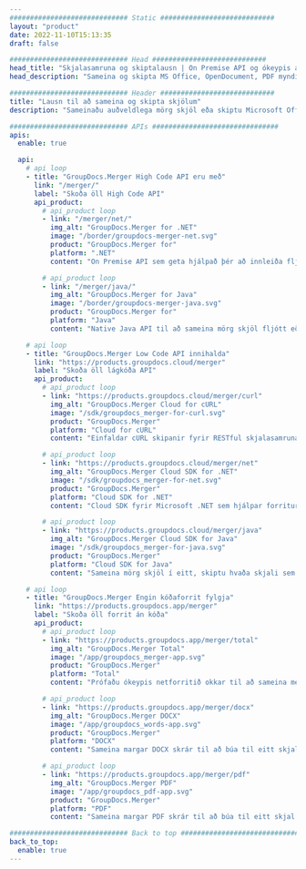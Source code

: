 ```yaml
---
############################# Static ############################
layout: "product"
date: 2022-11-10T15:13:35
draft: false

############################# Head ############################
head_title: "Skjalasamruna og skiptalausn | On Premise API og ókeypis app"
head_description: "Sameina og skipta MS Office, OpenDocument, PDF myndir og önnur skráarsnið með því að nota On Premise lausn eða nota Online Document Merger & Splitter appið."

############################# Header ############################
title: "Lausn til að sameina og skipta skjölum"
description: "Sameinaðu auðveldlega mörg skjöl eða skiptu Microsoft Office, OpenOffice, PDF og öðrum skjölum í síður."

############################# APIs ###############################
apis:
  enable: true

  api:
    # api loop
    - title: "GroupDocs.Merger High Code API eru með"
      link: "/merger/"
      label: "Skoða öll High Code API"
      api_product:
        # api_product loop
        - link: "/merger/net/"
          img_alt: "GroupDocs.Merger for .NET"
          image: "/border/groupdocs-merger-net.svg"
          product: "GroupDocs.Merger for"
          platform: ".NET"
          content: "On Premise API sem geta hjálpað þér að innleiða fljótlega skiptingu og sameiningu fyrir mörg skjöl í .NET forritunum þínum."

        # api_product loop
        - link: "/merger/java/"
          img_alt: "GroupDocs.Merger for Java"
          image: "/border/groupdocs-merger-java.svg"
          product: "GroupDocs.Merger for"
          platform: "Java"
          content: "Native Java API til að sameina mörg skjöl fljótt eða skipta hvaða skjölum sem er í síður innan Java byggðra forrita."

    # api loop
    - title: "GroupDocs.Merger Low Code API innihalda"
      link: "https://products.groupdocs.cloud/merger"
      label: "Skoða öll lágkóða API"
      api_product:
        # api_product loop
        - link: "https://products.groupdocs.cloud/merger/curl"
          img_alt: "GroupDocs.Merger Cloud for cURL"
          image: "/sdk/groupdocs_merger-for-curl.svg"
          product: "GroupDocs.Merger"
          platform: "Cloud for cURL"
          content: "Einfaldar cURL skipanir fyrir RESTful skjalasamruna Cloud API til að sameina og skipta skjölum yfir fjölbreytt úrval af stuttum vinsælum skjalasniðum."

        # api_product loop
        - link: "https://products.groupdocs.cloud/merger/net"
          img_alt: "GroupDocs.Merger Cloud SDK for .NET"
          image: "/sdk/groupdocs_merger-for-net.svg"
          product: "GroupDocs.Merger"
          platform: "Cloud SDK for .NET"
          content: "Cloud SDK fyrir Microsoft .NET sem hjálpar forriturum að innleiða fljótlega sameiningu og skiptingu fyrir mörg skjöl með í .NET byggðum forritum sínum."

        # api_product loop
        - link: "https://products.groupdocs.cloud/merger/java"
          img_alt: "GroupDocs.Merger Cloud SDK for Java"
          image: "/sdk/groupdocs_merger-for-java.svg"
          product: "GroupDocs.Merger"
          platform: "Cloud SDK for Java"
          content: "Sameina mörg skjöl í eitt, skiptu hvaða skjali sem er í mörg, endurraðaðu, skiptu út eða breyttu síðustefnu í Java forritunum þínum."

    # api loop
    - title: "GroupDocs.Merger Engin kóðaforrit fylgja"
      link: "https://products.groupdocs.app/merger"
      label: "Skoða öll forrit án kóða"
      api_product:
        # api_product loop
        - link: "https://products.groupdocs.app/merger/total"
          img_alt: "GroupDocs.Merger Total"
          image: "/app/groupdocs_merger-app.svg"
          product: "GroupDocs.Merger"
          platform: "Total"
          content: "Prófaðu ókeypis netforritið okkar til að sameina meira en 30 tegundir skráa án þess að fara út úr uppáhalds vafranum þínum."

        # api_product loop
        - link: "https://products.groupdocs.app/merger/docx"
          img_alt: "GroupDocs.Merger DOCX"
          image: "/app/groupdocs_words-app.svg"
          product: "GroupDocs.Merger"
          platform: "DOCX"
          content: "Sameina margar DOCX skrár til að búa til eitt skjal."

        # api_product loop
        - link: "https://products.groupdocs.app/merger/pdf"
          img_alt: "GroupDocs.Merger PDF"
          image: "/app/groupdocs_pdf-app.svg"
          product: "GroupDocs.Merger"
          platform: "PDF"
          content: "Sameina margar PDF skrár til að búa til eitt skjal beint úr vafranum."

############################# Back to top ###############################
back_to_top:
  enable: true
---
```

